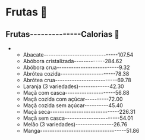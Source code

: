 # Frutas :watermelon:

## Frutas--------------Calorias :muscle:

 - 
   - Abacate-------------------------------107.54		 
   - Abóbora cristalizada-------------284.62
   - Abóbora crua--------------------------9.32
   - Abrótea cozida-----------------------78.38
   - Abrótea crua--------------------------69.78
   - Laranja (3 variedades)-------------42.30
   - Maçã com casca---------------------56.88
   - Maçã cozida com açúcar----------72.00
   - Maçã cozida sem açúcar----------45.40
   - Maçã seca-----------------------------226.31
   - Maçã sem casca-----------------------54.01
   - Melão (3 variedades)----------------26.76
   - Manga------------------------------------51.86



